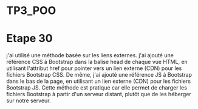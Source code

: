# TP3_POO
# Etape 30
j'ai utilisé une méthode basée sur les liens externes. j'ai ajouté une référence CSS à Bootstrap dans la balise head de chaque vue HTML, en utilisant l'attribut href pour pointer vers un lien externe (CDN) pour les fichiers Bootstrap CSS. De même, j'ai ajouté une référence JS à Bootstrap dans le bas de la page, en utilisant un lien externe (CDN) pour les fichiers Bootstrap JS. Cette méthode est pratique car elle permet de charger les fichiers Bootstrap à partir d'un serveur distant, plutôt que de les héberger sur notre serveur.
